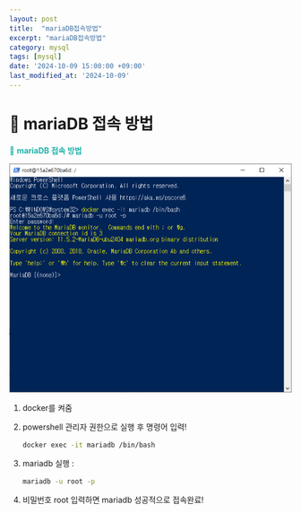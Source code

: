 ```yaml
---
layout: post
title:  "mariaDB접속방법"
excerpt: "mariaDB접속방법"
category: mysql
tags: [mysql]
date: '2024-10-09 15:00:00 +09:00'
last_modified_at: '2024-10-09'
---
```


# 🌊 mariaDB 접속 방법

<span style="color:lightseagreen">💫 **mariaDB 접속 방법**</span><br>

<img src="https://github.com/Algoruu/Algoruu.github.io/blob/main/_programmers/img01/image-188.png?raw=true">

1. docker를 켜줌<br>

2. powershell 관리자 권한으로 실행 후 명령어 입력!<br>
    ```bash
    docker exec -it mariadb /bin/bash
    ```
3. mariadb 실행 :<br>
    ```bash
    mariadb -u root -p
    ```
4. 비밀번호 root 입력하면 mariadb 성공적으로 접속완료!<br>

<br>





